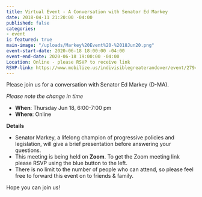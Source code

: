 ```yaml
---
title: Virtual Event - A Conversation with Senator Ed Markey
date: 2018-04-11 21:20:00 -04:00
published: false
categories:
- event
is featured: true
main-image: "/uploads/Markey%20Event%20-%2018Jun20.png"
event-start-date: 2020-06-18 18:00:00 -04:00
event-end-date: 2020-06-18 19:00:00 -04:00
Location: Online - please RSVP to receive link
RSVP-link: https://www.mobilize.us/indivisiblegreaterandover/event/279403/
---
```


Please join us for a conversation with Senator Ed Markey (D-MA). 

*Please note the change in time*
* **When**: Thursday Jun 18, 6:00-7:00 pm
* **Where**: Online

**Details**
* Senator Markey, a lifelong champion of progressive policies and legislation, will give a brief presentation before answering your questions.
* This meeting is being held on **Zoom**. To get the Zoom meeting link please RSVP using the blue button to the left. 
* There is no limit to the number of people who can attend, so please feel free to forward this event on to friends & family. 

Hope you can join us!